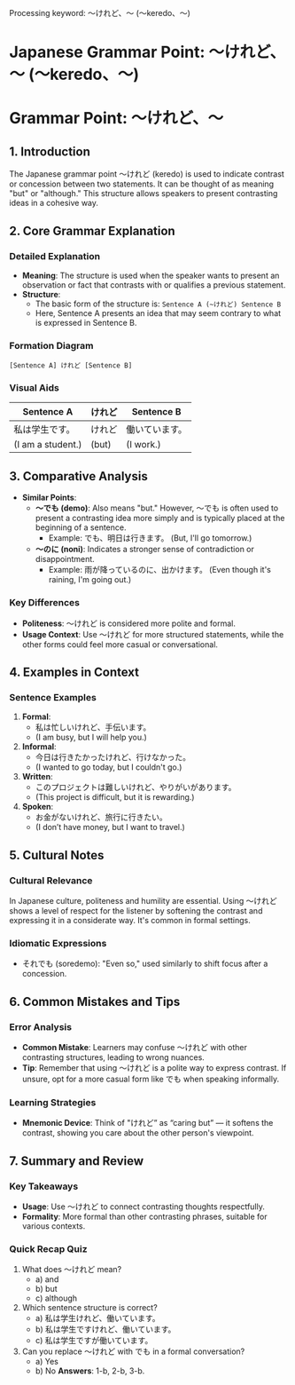 Processing keyword: ～けれど、～ (〜keredo、～)
# Japanese Grammar Point: ～けれど、～ (〜keredo、～)
# Grammar Point: ～けれど、～
## 1. Introduction
The Japanese grammar point ～けれど (keredo) is used to indicate contrast or concession between two statements. It can be thought of as meaning "but" or "although." This structure allows speakers to present contrasting ideas in a cohesive way.
## 2. Core Grammar Explanation
### Detailed Explanation
- **Meaning**: The structure is used when the speaker wants to present an observation or fact that contrasts with or qualifies a previous statement.
- **Structure**: 
  - The basic form of the structure is: `Sentence A (~けれど) Sentence B`
  - Here, Sentence A presents an idea that may seem contrary to what is expressed in Sentence B.
### Formation Diagram 
```
[Sentence A] けれど [Sentence B]
```
### Visual Aids
| Sentence A               | けれど                     | Sentence B               |
|--------------------------|---------------------------|--------------------------|
| 私は学生です。           | けれど                    | 働いています。           |
| (I am a student.)       | (but)                     | (I work.)                |
## 3. Comparative Analysis
- **Similar Points**:
  - **～でも (demo)**: Also means "but." However, ～でも is often used to present a contrasting idea more simply and is typically placed at the beginning of a sentence.
    - Example: でも、明日は行きます。 (But, I'll go tomorrow.)
  - **～のに (noni)**: Indicates a stronger sense of contradiction or disappointment.
    - Example: 雨が降っているのに、出かけます。 (Even though it's raining, I'm going out.)
### Key Differences
- **Politeness**: ～けれど is considered more polite and formal.
- **Usage Context**: Use ～けれど for more structured statements, while the other forms could feel more casual or conversational.
## 4. Examples in Context
### Sentence Examples
1. **Formal**:
   - 私は忙しいけれど、手伝います。
   - (I am busy, but I will help you.)
2. **Informal**:
   - 今日は行きたかったけれど、行けなかった。
   - (I wanted to go today, but I couldn't go.)
3. **Written**:
   - このプロジェクトは難しいけれど、やりがいがあります。
   - (This project is difficult, but it is rewarding.)
4. **Spoken**:
   - お金がないけれど、旅行に行きたい。
   - (I don’t have money, but I want to travel.)
## 5. Cultural Notes
### Cultural Relevance
In Japanese culture, politeness and humility are essential. Using ～けれど shows a level of respect for the listener by softening the contrast and expressing it in a considerate way. It's common in formal settings.
### Idiomatic Expressions
- それでも (soredemo): "Even so," used similarly to shift focus after a concession.
## 6. Common Mistakes and Tips
### Error Analysis
- **Common Mistake**: Learners may confuse ～けれど with other contrasting structures, leading to wrong nuances.
- **Tip**: Remember that using ～けれど is a polite way to express contrast. If unsure, opt for a more casual form like でも when speaking informally.
### Learning Strategies
- **Mnemonic Device**: Think of "けれど” as “caring but” — it softens the contrast, showing you care about the other person's viewpoint.
## 7. Summary and Review
### Key Takeaways
- **Usage**: Use ～けれど to connect contrasting thoughts respectfully.
- **Formality**: More formal than other contrasting phrases, suitable for various contexts.
### Quick Recap Quiz
1. What does ～けれど mean?
   - a) and
   - b) but
   - c) although
2. Which sentence structure is correct?
   - a) 私は学生けれど、働いています。
   - b) 私は学生ですけれど、働いています。
   - c) 私は学生ですが働いています。
3. Can you replace ～けれど with でも in a formal conversation?
   - a) Yes
   - b) No
**Answers**: 1-b, 2-b, 3-b.
